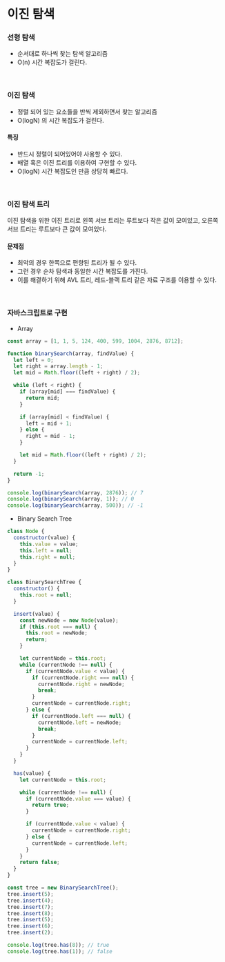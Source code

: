 # 이진 탐색

### 선형 탐색

- 순서대로 하나씩 찾는 탐색 알고리즘
- O(n) 시간 복잡도가 걸린다.

<br>

### 이진 탐색

- 정렬 되어 있는 요소들을 반씩 제외하면서 찾는 알고리즘
- O(logN) 의 시간 복잡도가 걸린다.

#### 특징

- 반드시 정렬이 되어있어야 사용할 수 있다.
- 배열 혹은 이진 트리를 이용하여 구현할 수 있다.
- O(logN) 시간 복잡도인 만큼 상당히 빠르다.

<br>

### 이진 탐색 트리

이진 탐색을 위한 이진 트리로 왼쪽 서브 트리는 루트보다 작은 값이 모여있고, 오른쪽 서브 트리는 루트보다 큰 값이 모여있다.

#### 문제점

- 최악의 경우 한쪽으로 편향된 트리가 될 수 있다.
- 그런 경우 순차 탐색과 동일한 시간 복잡도를 가진다.
- 이를 해결하기 위해 AVL 트리, 레드-블랙 트리 같은 자료 구조를 이용할 수 있다.

<br>

### 자바스크립트로 구현

- Array

```javascript
const array = [1, 1, 5, 124, 400, 599, 1004, 2876, 8712];

function binarySearch(array, findValue) {
  let left = 0;
  let right = array.length - 1;
  let mid = Math.floor((left + right) / 2);

  while (left < right) {
    if (array[mid] === findValue) {
      return mid;
    }

    if (array[mid] < findValue) {
      left = mid + 1;
    } else {
      right = mid - 1;
    }

    let mid = Math.floor((left + right) / 2);
  }

  return -1;
}

console.log(binarySearch(array, 2876)); // 7
console.log(binarySearch(array, 1)); // 0
console.log(binarySearch(array, 500)); // -1
```

- Binary Search Tree

```javascript
class Node {
  constructor(value) {
    this.value = value;
    this.left = null;
    this.right = null;
  }
}

class BinarySearchTree {
  constructor() {
    this.root = null;
  }

  insert(value) {
    const newNode = new Node(value);
    if (this.root === null) {
      this.root = newNode;
      return;
    }

    let currentNode = this.root;
    while (currentNode !== null) {
      if (currentNode.value < value) {
        if (currentNode.right === null) {
          currentNode.right = newNode;
          break;
        }
        currentNode = currentNode.right;
      } else {
        if (currentNode.left === null) {
          currentNode.left = newNode;
          break;
        }
        currentNode = currentNode.left;
      }
    }
  }

  has(value) {
    let currentNode = this.root;

    while (currentNode !== null) {
      if (currentNode.value === value) {
        return true;
      }

      if (currentNode.value < value) {
        currentNode = currentNode.right;
      } else {
        currentNode = currentNode.left;
      }
    }
    return false;
  }
}

const tree = new BinarySearchTree();
tree.insert(5);
tree.insert(4);
tree.insert(7);
tree.insert(8);
tree.insert(5);
tree.insert(6);
tree.insert(2);

console.log(tree.has(8)); // true
console.log(tree.has(1)); // false
```

<br>
